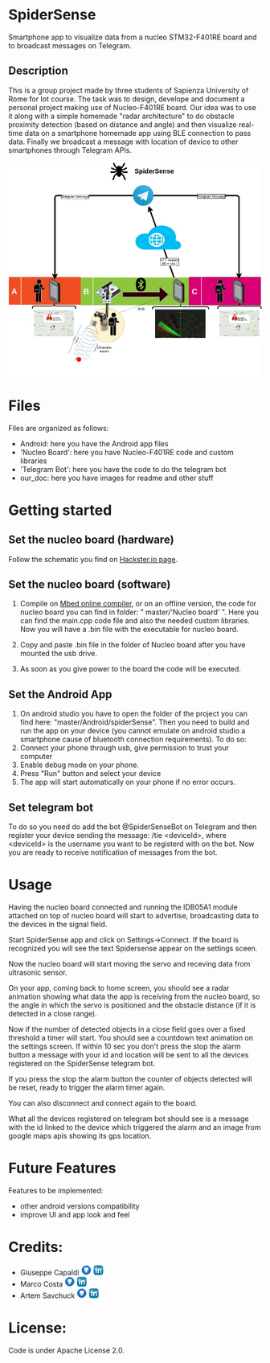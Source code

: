 # SpiderSense
Smartphone app to visualize data from a nucleo STM32-F401RE board and to broadcast messages on Telegram.

<!-- image of acrhitecture
<img src="">
-->

## Description

This is a group project made by three students of Sapienza University of Rome for Iot course. The task was to design, develope and document a personal project making use of Nucleo-F401RE board. Our idea was to use it along with a simple homemade "radar architecture" to do obstacle proximity detection (based on distance and angle) and then visualize real-time data on a smartphone homemade app using BLE connection to pass data. Finally we broadcast a message with location of device to other smartphones through Telegram APIs.

<img src="https://raw.githubusercontent.com/not-a-genius/spiderSense/master/our_doc/readme_images/diagramFinalIot.jpg"></img>

# Files

Files are organized as follows:
- Android: here you have the Android app files    
- 'Nucleo Board': here you have Nucleo-F401RE code and custom libraries
- 'Telegram Bot': here you have the code to do the telegram bot
- our_doc: here you have images for readme and other stuff



# Getting started 
## Set the nucleo board (hardware) 
Follow the schematic you find on [Hackster.io page](https://www.hackster.io/163479/spider-sense-e3912e).
## Set the nucleo board (software) 
1. Compile on [Mbed online compiler](https://ide.mbed.com/compiler/), or on an offline version, the code for nucleo board you can find in folder: " master/'Nucleo board' ". Here you can find the main.cpp code file and also the needed custom libraries.
Now you will have a .bin file with the executable for nucleo board.

2.  Copy and paste .bin file in the folder of Nucleo board after you have mounted the usb drive.

3. As soon as you give power to the board the code will be executed.

## Set the Android App
1. On android  studio you have to open the folder of the project you can find here: "master/Android/spiderSense". 
Then you need to build and run the app on your device (you cannot emulate on android studio a smartphone cause of bluetooth connection requirements). 
To do so:
2. Connect your phone through usb, give permission to trust your computer 
3. Enable debug mode on your phone. 
4. Press "Run" button and select your device 
5. The app will start automatically on your phone if no error occurs.

## Set telegram bot
To do so you need do add the bot @SpiderSenseBot on Telegram and then register your device sending the message: /tie \<deviceId\>, where \<deviceId\>  is the username you want to be registerd with on the bot.
Now you are ready to receive notification of messages from the bot.



<!--
```java
//Constant.java
package com.example.easy2park;

public class Constant {
    public static final String BLE_STATE_CHANGED_ACTION = "android.bluetooth.adapter.action.STATE_CHANGED";
    public static final String SENSORO_DEVICE1="0117C59B4EC7";
    public static final String SENSORO_DEVICE2="0117C582CAD7";
    public static final String SENSORO_DEVICE3="0117C5578442";
}
```
-->


# Usage

Having the nucleo board connected and running the IDB05A1 module attached on top of nucleo board will start to advertise, broadcasting data to the devices in the signal field. 

Start SpiderSense app and click on Settings->Connect.
If the board is recognized you will see the text Spidersense appear on the settings sceen.

Now the nucleo board will start moving the servo and receving data from ultrasonic sensor.

On your app, coming back to home screen, you should see a radar animation showing what data the app is receiving from the nucleo board, so the angle in which the servo is positioned and the obstacle distance (if it is detected in a close range).

Now if the number of detected objects in a close field goes over a fixed threshold a timer will start.
You should see a countdown text animation on the settings screen. 
If within 10 sec you don't press the stop the alarm button a message with your id and location will be sent to all the devices registered on the SpiderSense telegram bot.

If you press the stop the alarm button the counter of objects detected will be reset, ready to trigger the alarm timer again.

You can also disconnect and connect again to the board.

What all the devices registered on telegram bot should see is a message with the id linked to the device which triggered the alarm and an image from google maps apis showing its gps location. 




# Future Features
Features to be implemented:
- other android versions compatibility
- improve UI and app look and feel

# Credits:
- Giuseppe Capaldi [<img src="https://raw.githubusercontent.com/not-a-genius/spiderSense/master/our_doc/readme_images/gitIcon.png" height="20" width="20" >](https://github.com/not-a-genius)
					[<img src="https://raw.githubusercontent.com/not-a-genius/spiderSense/master/our_doc/readme_images/inIcon.png" height="20" width="20" >](https://www.linkedin.com/in/giuseppe-capaldi-56688a171/)
- Marco Costa [<img src="https://raw.githubusercontent.com/not-a-genius/spiderSense/master/our_doc/readme_images/gitIcon.png" height="20" width="20" >](https://github.com/marcocosta96/)
					[<img src="https://raw.githubusercontent.com/not-a-genius/spiderSense/master/our_doc/readme_images/inIcon.png" height="20" width="20" >](https://www.linkedin.com/in/marco-costa-ecs)
- Artem Savchuck [<img src="https://raw.githubusercontent.com/not-a-genius/spiderSense/master/our_doc/readme_images/gitIcon.png" height="20" width="20" >](https://github.com/Artem723)
 					[<img src="https://raw.githubusercontent.com/not-a-genius/spiderSense/master/our_doc/readme_images/inIcon.png" height="20" width="20" >](https://www.linkedin.com/in/artem-savchuk-7278a7170/)


# License:
 Code is under Apache License 2.0.
